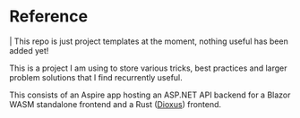 # Reference

| This repo is just project templates at the moment, nothing useful has been added yet!

This is a project I am using to store various tricks, best practices and larger problem solutions that I find recurrently useful.

This consists of an Aspire app hosting an ASP.NET API backend for a Blazor WASM standalone frontend and a Rust ([Dioxus](https://dioxuslabs.com/)) frontend. 

